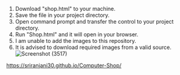 1. Download "shop.html" to your machine.
2. Save the file in your project directory.
3. Open command prompt and transfer the control to your project directory.
4. Run "Shop.html" and it will open in your browser.
5. I am unable to add the images to this repository.
6. It is advised to download required images from a valid source.
![Screenshot (3517)](https://github.com/user-attachments/assets/519f12bf-439f-4eff-a90b-ee3262d607a1)

https://sriranjani30.github.io/Computer-Shop/
